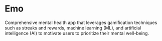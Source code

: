 # Emo
Comprehensive mental health app that leverages gamification techniques such as streaks and rewards, machine learning (ML), and artificial intelligence (AI) to motivate users to prioritize their mental well-being. 
